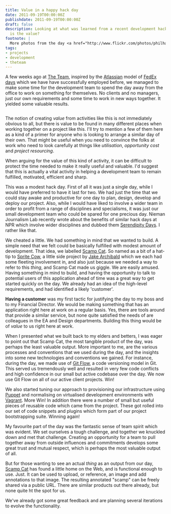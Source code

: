 ```yaml
---
title: Value in a happy hack day
date: 2011-09-19T00:00:00Z
publishdate: 2011-09-19T00:00:00Z
draft: false
description: Looking at what was learned from a recent development hack day. Where
  is the value?
footnote: |
  More photos from the day <a href="http://www.flickr.com/photos/philhawksworth/tags/scampcat/">on Flickr</a>
tags:
- projects
- development
- theteam
---
```


A few weeks ago at <a href="http://theteam.com">The Team</a>, inspired by the <a href="http://www.atlassian.com/" title="Atlassian - Software Development Tools and Collaboration Software">Atlassian</a> model of <a href="http://blogs.atlassian.com/news/2010/11/fedex_day_in_the_wild.html" title="FedEx Day in the wild - Atlassian News">FedEx days</a> which we have have successfully employed before, we managed to make some time for the development team to spend the day away from the office to work on something for themselves. No clients and no managers, just our own requirements and some time to work in new ways together. It yielded some valuable results.

<img src="/images/scamp-python.jpg" alt="">
<!--more-->


<p>
    The notion of creating <i>value</i> from activities like this is not immediately obvious to all, but there is value to be found in many different places when working together on a project like this.  I'll try to mention a few of them here as a kind of a primer for anyone who is looking to arrange a similar day of their own. That might be useful when you need to convince the folks at work who need to look carefully at things like <i>utilisation</i>, <i>opportunity cost</i> and <i>project resourcing</i>.
</p>
<p>
    When arguing for the value of this kind of activity, it can be difficult to protect the time needed to make it really useful and valuable. I'd suggest that this is actually a vital activity in helping a development team to remain fulfilled, motivated, efficient and sharp.
</p>

<p>
    This was a modest hack day. First of all it was just a single day, while I would have preferred to have it last for two. We had just the time that we could stay awake and productive for one day to plan, design, develop and deploy our project.  Also, while I would have liked to involve a wider team in order to profit from a range of disciplines and specialisms, it was just our small development team who could be spared for one precious day. Nieman Journalism Lab recently wrote about the benefits of similar hack days at NPR which involve wider disciplines and dubbed them <a href="http://www.niemanlab.org/2011/08/npr-tries-something-new-a-day-to-let-managers-step-away-and-developers-play/" title="NPR Serendipity days">Serendipity Days</a>. I rather like that.
</p>
<p>
    We cheated a little. We had something in mind that we wanted to build. A simple need that we felt could be basically fulfilled with modest amount of development.  That idea, we labelled <a href="http://scampcat.com" title="Sampcat. Annotate and share your scamps and wireframes">Scamp Cat</a>. So named as a bit of a hat-tip to <a href="http://spritecow.com">Sprite Cow</a>, a little side project by <a href="http://jakearchibald.com">Jake Archibald</a> which we each had some fleeting involvement in, and also just because we needed a way to refer to this <i>thing</i>, and Scamp Cat made us giggle. We are easily amused.  Having something in mind to build, and having the opportunity to talk to potential users of this application ahead of time was a great way to get started quickly on the day. We already had an idea of the high-level requirements, and had identified a likely 'customer'.
</p>
<p>
    <b>Having a customer</b> was my first tactic for justifying the day to my boss and to my Financial Director.  We would be making something that has an application right here at work on a regular basis. Yes, there are tools around that provide a similar service, but none quite satisfied the needs of are colleagues in the EA and Design departments. Building this thing would be of <i>value</i> to us right here at work.
</p>
<p>
    When I presented what we built back to my elders and betters, I was eager to point out that Scamp Cat, the most tangible product of the day, was perhaps the least valuable output. More important to me, are the various processes and conventions that we used during the day, and the insights into some new technologies and conventions we gained. For instance, during the day, we made use of <a href="http://nvie.com/posts/a-successful-git-branching-model/" title="A successful Git branching model &raquo; nvie.com">Git Flow</a>, a code versioning model in Git. This served us tremendously well and resulted in very few code conflicts and high confidence in our small but active codebase over the day. We now use Git Flow on all of our active client projects. Win!
</p>
<p>
    We also started tuning our approach to provisioning our infrastructure using <a href="http://puppetlabs.com/" title="Puppet Labs: The Leading Open Source Data Center Automation Solution">Puppet</a> and normalising on virtualised development environments with <a href="http://vagrantup.com/" title="Vagrant">Vagrant</a>. More Win!  In addition there were a number of small but useful pieces of reusable code which came from the project. These got rolled into our set of code snippets and plugins which form part of our project bootstrapping suite.  Winning again!
</p>
<p>
    My favourite part of the day was the fantastic sense of team spirit which was evident. We set ourselves a tough challenge, and together we knuckled down and met that challenge. Creating an opportunity for a team to pull together away from outside influences and commitments develops some great trust and mutual respect, which is perhaps the most valuable output of all.
</p>
<p>
    But for those wanting to see an actual <i>thing</i> as an output from our day, <a href="http://scampcat.com" title="Sampcat. Annotate and share your scamps and wireframes">Scamp Cat</a> has found a little home on the Web, and is functional enough to use. Just. It can be used to upload, or reference, an image and add annotations to that image. The resulting annotated "scamp" can be freely shared via a public URL. There are similar products out there already, but none quite ht the spot for us.
</p>
<p>
    We've already got some great feedback and are planning several iterations to evolve the functionality.
</p>
